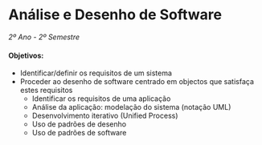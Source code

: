 # Análise e Desenho de Software
*2º Ano - 2º Semestre*

#### Objetivos: 

- Identificar/definir os requisitos de um sistema
- Proceder ao desenho de software centrado em objectos que satisfaça estes requisitos
    - Identificar os requisitos de uma aplicação
    - Análise da aplicação: modelação do sistema (notação UML)
    - Desenvolvimento iterativo (Unified Process)
    - Uso de padrões de desenho
    - Uso de padrões de software
